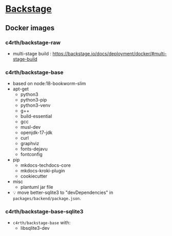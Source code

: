 # [Backstage](https://backstage.io)

## Docker images

### c4rth/backstage-raw
- multi-stage build : https://backstage.io/docs/deployment/docker/#multi-stage-build

### c4rth/backstage-base
- based on node:18-bookworm-slim
- apt-get
    - python3
    - python3-pip
    - python3-venv
    - g++
    - build-essential
    - gcc
    - musl-dev
    - openjdk-17-jdk
    - curl
    - graphviz
    - fonts-dejavu
    - fontconfig
- pip
    - mkdocs-techdocs-core
    - mkdocs-kroki-plugin
    - cookiecutter
- misc
    - plantuml jar file
- :bulb: move better-sqlite3 to "devDependencies" in `packages/backend/package.json`.

### c4rth/backstage-base-sqlite3
- `c4rth/backstage-base` with:
    - libsqlite3-dev